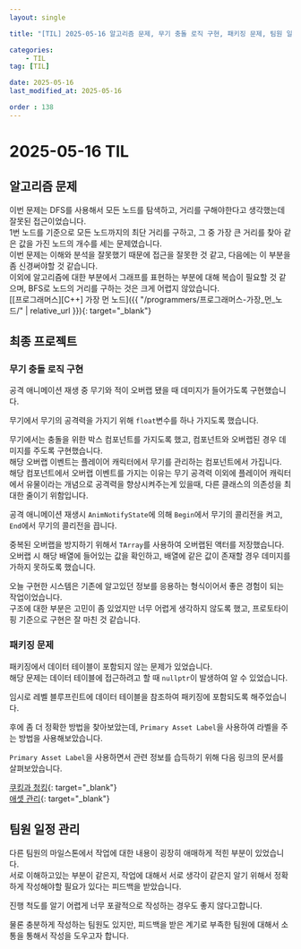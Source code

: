 ```yaml
---
layout: single

title: "[TIL] 2025-05-16 알고리즘 문제, 무기 충돌 로직 구현, 패키징 문제, 팀원 일정 관리"

categories:
    - TIL
tag: [TIL]

date: 2025-05-16
last_modified_at: 2025-05-16

order : 138
---
```


# 2025-05-16 TIL

## 알고리즘 문제

이번 문제는 DFS를 사용해서 모든 노드를 탐색하고, 거리를 구해야한다고 생각했는데 잘못된 접근이었습니다.  
1번 노드를 기준으로 모든 노드까지의 최단 거리를 구하고, 그 중 가장 큰 거리를 찾아 같은 값을 가진 노드의 개수를 세는 문제였습니다.  
이번 문제는 이해와 분석을 잘못했기 때문에 접근을 잘못한 것 같고, 다음에는 이 부분을 좀 신경써야할 것 같습니다.  
이외에 알고리즘에 대한 부분에서 그래프를 표현하는 부분에 대해 복습이 필요할 것 같으며, BFS로 노드의 거리를 구하는 것은 크게 어렵지 않았습니다.  
[[프로그래머스][C++] 가장 먼 노드]({{ "/programmers/프로그래머스-가장_먼_노드/" | relative_url }}){: target="_blank"}

## 최종 프로젝트

### 무기 충돌 로직 구현

공격 애니메이션 재생 중 무기와 적이 오버랩 됐을 때 데미지가 들어가도록 구현했습니다.

무기에서 무기의 공격력을 가지기 위해 `float`변수를 하나 가지도록 했습니다.

무기에서는 충돌을 위한 박스 컴포넌트를 가지도록 했고, 컴포넌트와 오버랩된 경우 데미지를 주도록 구현했습니다.  
해당 오버랩 이벤트는 플레이어 캐릭터에서 무기를 관리하는 컴포넌트에서 가집니다.  
해당 컴포넌트에서 오버랩 이벤트를 가지는 이유는 무기 공격력 이외에 플레이어 캐릭터에서 유물이라는 개념으로 공격력을 향상시켜주는게 있을때, 다른 클래스의 의존성을 최대한 줄이기 위함입니다.

공격 애니메이션 재생시 `AnimNotifyState`에 의해 `Begin`에서 무기의 콜리전을 켜고, `End`에서 무기의 콜리전을 끕니다.

중복된 오버랩을 방지하기 위해서 `TArray`를 사용하여 오버랩된 액터를 저장했습니다.  
오버랩 시 해당 배열에 들어있는 값을 확인하고, 배열에 같은 값이 존재할 경우 데미지를 가하지 못하도록 했습니다.

오늘 구현한 시스템은 기존에 알고있던 정보를 응용하는 형식이어서 좋은 경험이 되는 작업이었습니다.  
구조에 대한 부분은 고민이 좀 있었지만 너무 어렵게 생각하지 않도록 했고, 프로토타이핑 기준으로 구현은 잘 마친 것 같습니다.

### 패키징 문제

패키징에서 데이터 테이블이 포함되지 않는 문제가 있었습니다.  
해당 문제는 데이터 테이블에 접근하려고 할 때 `nullptr`이 발생하여 알 수 있었습니다.

임시로 레벨 블루프린트에 데이터 테이블을 참조하여 패키징에 포함되도록 해주었습니다.

후에 좀 더 정확한 방법을 찾아보았는데, `Primary Asset Label`을 사용하여 라벨을 주는 방법을 사용해보았습니다.

`Primary Asset Label`을 사용하면서 관련 정보를 습득하기 위해 다음 링크의 문서를 살펴보았습니다.

[쿠킹과 청킹](https://dev.epicgames.com/documentation/ko-kr/unreal-engine/cooking-content-and-creating-chunks-in-unreal-engine){: target="_blank"}  
[애셋 관리](https://dev.epicgames.com/documentation/ko-kr/unreal-engine/asset-management?application_version=4.27){: target="_blank"}

## 팀원 일정 관리

다른 팀원의 마일스톤에서 작업에 대한 내용이 굉장히 애매하게 적힌 부분이 있었습니다.  
서로 이해하고있는 부분이 같은지, 작업에 대해서 서로 생각이 같은지 알기 위해서 정확하게 작성해야할 필요가 있다는 피드백을 받았습니다.

진행 척도를 알기 어렵게 너무 포괄적으로 작성하는 경우도 좋지 않다고합니다.

물론 충분하게 작성하는 팀원도 있지만, 피드백을 받은 계기로 부족한 팀원에 대해서 소통을 통해서 작성을 도우고자 합니다.